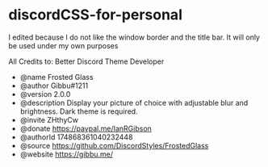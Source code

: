 # discordCSS-for-personal

I edited because I do not like the window border and the title bar. It will only be used under my own purposes

All Credits to:
Better Discord Theme Developer
 * @name Frosted Glass
 * @author Gibbu#1211
 * @version 2.0.0
 * @description Display your picture of choice with adjustable blur and brightness. Dark theme is required.
 * @invite ZHthyCw
 * @donate https://paypal.me/IanRGibson
 * @authorId 174868361040232448
 * @source https://github.com/DiscordStyles/FrostedGlass
 * @website https://gibbu.me/

